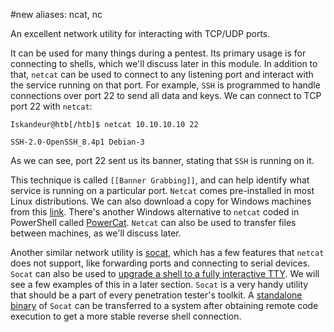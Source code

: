 #new
aliases: ncat, nc

An excellent network utility for interacting with TCP/UDP ports. 

It can be used for many things during a pentest. Its primary usage is for connecting to shells, which we'll discuss later in this module. 
In addition to that, `netcat` can be used to connect to any listening port and interact with the service running on that port. For example, `SSH` is programmed to handle connections over port 22 to send all data and keys. We can connect to TCP port 22 with `netcat`:

```shell-session
Iskandeur@htb[/htb]$ netcat 10.10.10.10 22

SSH-2.0-OpenSSH_8.4p1 Debian-3
```

As we can see, port 22 sent us its banner, stating that `SSH` is running on it.

This technique is called `[[Banner Grabbing]]`, and can help identify what service is running on a particular port. `Netcat` comes pre-installed in most Linux distributions. We can also download a copy for Windows machines from this [link](https://nmap.org/download.html). There's another Windows alternative to `netcat` coded in PowerShell called [PowerCat](https://github.com/besimorhino/powercat). `Netcat` can also be used to transfer files between machines, as we'll discuss later.

Another similar network utility is [socat](https://linux.die.net/man/1/socat), which has a few features that `netcat` does not support, like forwarding ports and connecting to serial devices. `Socat` can also be used to [upgrade a shell to a fully interactive TTY](https://blog.ropnop.com/upgrading-simple-shells-to-fully-interactive-ttys/#method-2-using-socat). We will see a few examples of this in a later section. `Socat` is a very handy utility that should be a part of every penetration tester's toolkit. A [standalone binary](https://github.com/andrew-d/static-binaries) of `Socat` can be transferred to a system after obtaining remote code execution to get a more stable reverse shell connection.